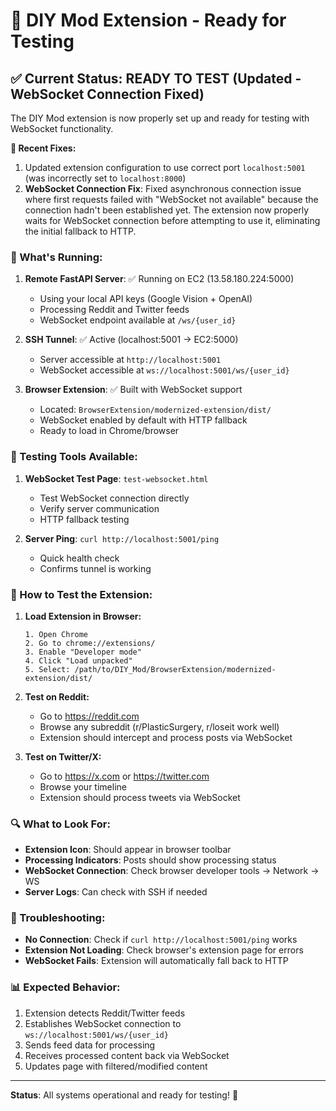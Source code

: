 # 🚀 DIY Mod Extension - Ready for Testing

## ✅ Current Status: READY TO TEST (Updated - WebSocket Connection Fixed)

The DIY Mod extension is now properly set up and ready for testing with WebSocket functionality. 

**🔧 Recent Fixes:** 
1. Updated extension configuration to use correct port `localhost:5001` (was incorrectly set to `localhost:8000`)
2. **WebSocket Connection Fix**: Fixed asynchronous connection issue where first requests failed with "WebSocket not available" because the connection hadn't been established yet. The extension now properly waits for WebSocket connection before attempting to use it, eliminating the initial fallback to HTTP.

### 🔧 What's Running:

1. **Remote FastAPI Server**: ✅ Running on EC2 (13.58.180.224:5000)
   - Using your local API keys (Google Vision + OpenAI)
   - Processing Reddit and Twitter feeds
   - WebSocket endpoint available at `/ws/{user_id}`

2. **SSH Tunnel**: ✅ Active (localhost:5001 → EC2:5000)
   - Server accessible at `http://localhost:5001`
   - WebSocket accessible at `ws://localhost:5001/ws/{user_id}`

3. **Browser Extension**: ✅ Built with WebSocket support
   - Located: `BrowserExtension/modernized-extension/dist/`
   - WebSocket enabled by default with HTTP fallback
   - Ready to load in Chrome/browser

### 🧪 Testing Tools Available:

1. **WebSocket Test Page**: `test-websocket.html`
   - Test WebSocket connection directly
   - Verify server communication
   - HTTP fallback testing

2. **Server Ping**: `curl http://localhost:5001/ping`
   - Quick health check
   - Confirms tunnel is working

### 📱 How to Test the Extension:

1. **Load Extension in Browser:**
   ```
   1. Open Chrome
   2. Go to chrome://extensions/
   3. Enable "Developer mode"
   4. Click "Load unpacked"
   5. Select: /path/to/DIY_Mod/BrowserExtension/modernized-extension/dist/
   ```

2. **Test on Reddit:**
   - Go to https://reddit.com
   - Browse any subreddit (r/PlasticSurgery, r/loseit work well)
   - Extension should intercept and process posts via WebSocket

3. **Test on Twitter/X:**
   - Go to https://x.com or https://twitter.com
   - Browse your timeline
   - Extension should process tweets via WebSocket

### 🔍 What to Look For:

- **Extension Icon**: Should appear in browser toolbar
- **Processing Indicators**: Posts should show processing status
- **WebSocket Connection**: Check browser developer tools → Network → WS
- **Server Logs**: Can check with SSH if needed

### 🐛 Troubleshooting:

- **No Connection**: Check if `curl http://localhost:5001/ping` works
- **Extension Not Loading**: Check browser's extension page for errors
- **WebSocket Fails**: Extension will automatically fall back to HTTP

### 📊 Expected Behavior:

1. Extension detects Reddit/Twitter feeds
2. Establishes WebSocket connection to `ws://localhost:5001/ws/{user_id}`
3. Sends feed data for processing
4. Receives processed content back via WebSocket
5. Updates page with filtered/modified content

---

**Status**: All systems operational and ready for testing! 🎉 